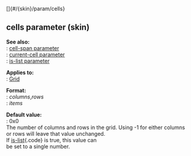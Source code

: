 []{#/{skin}/param/cells}    
## cells parameter (skin)    
**See also:**    
:   [cell-span parameter](/ref/%7Bskin%7D/param/cell-span)    
:   [current-cell parameter](/ref/%7Bskin%7D/param/current-cell)    
:   [is-list parameter](/ref/%7Bskin%7D/param/is-list)    
<!-- -->    
**Applies to:**    
:   [Grid](/ref/%7Bskin%7D/control/grid)    
<!-- -->    
**Format:**    
:   *columns*,*rows*    
:   *items*    
<!-- -->    
**Default value:**    
:   0x0    
The number of columns and rows in the grid. Using -1 for either columns    
or rows will leave that value unchanged.    
If [is-list](/ref/%7Bskin%7D/param/is-list){.code} is true, this value can    
be set to a single number.  